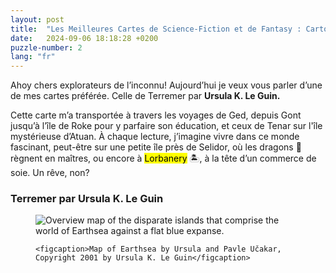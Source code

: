 ```yaml
---
layout: post
title:  "Les Meilleures Cartes de Science-Fiction et de Fantasy : Cartographier les Territoires Inexplorés"
date:   2024-09-06 18:18:28 +0200
puzzle-number: 2
lang: "fr"
---
```

Ahoy chers explorateurs de l’inconnu! Aujourd’hui je veux vous parler d’une de mes cartes préférée. Celle de Terremer par **Ursula K. Le Guin.** 

Cette carte m’a transportée à travers les voyages de Ged, depuis Gont jusqu’à l’île de Roke pour y parfaire son éducation, et ceux de Tenar sur l'île mystérieuse d’Atuan. À chaque lecture, j’imagine vivre dans ce monde fascinant, peut-être sur une petite île près de Selidor, où les dragons 🐉 règnent en maîtres, ou encore à <mark>Lorbanery</mark> 🏝️, à la tête d’un commerce de soie. Un rêve, non?
### **Terremer par Ursula K. Le Guin**
<figure>
    <img
    srcset="
        {{'/assets/images/maps/earthsea-map-lg.jpg'| absolute_url}}  640w,
        {{'/assets/images/maps/earthsea-map-lg.jpg'| absolute_url}}  768w,
        {{'/assets/images/maps/earthsea-map-lg.jpg'| absolute_url}}  1024w,
    "
    sizes="(max-width: 640px) 100vw,
            (max-width: 768px) 100vw, 
            1024px"
    src="{{'/assets/images/maps/earthsea-map-lg.jpg'| absolute_url}}"
    alt="Overview map of the disparate islands that comprise the world of Earthsea against a flat blue expanse." />

    <figcaption>Map of Earthsea by Ursula and Pavle Učakar, Copyright 2001 by Ursula K. Le Guin</figcaption>
</figure>